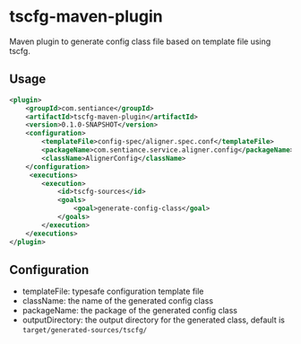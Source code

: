 # tscfg-maven-plugin

Maven plugin to generate config class file based on template file using tscfg.

## Usage
```xml
<plugin>
    <groupId>com.sentiance</groupId>
    <artifactId>tscfg-maven-plugin</artifactId>
    <version>0.1.0-SNAPSHOT</version>
    <configuration>
        <templateFile>config-spec/aligner.spec.conf</templateFile>
        <packageName>com.sentiance.service.aligner.config</packageName>
        <className>AlignerConfig</className>
    </configuration>
     <executions>
        <execution>
            <id>tscfg-sources</id>
            <goals>
                <goal>generate-config-class</goal>
            </goals>
        </execution>
    </executions>
</plugin>
```

## Configuration
* templateFile: typesafe configuration template file
* className: the name of the generated config class 
* packageName: the package of the generated config class
* outputDirectory: the output directory for the generated class, default is `target/generated-sources/tscfg/`
